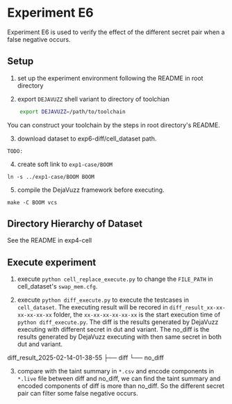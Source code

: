 # Experiment E6

Experiment E6 is used to verify the effect of the different secret pair when a false negative occurs.

## Setup

1. set up the experiment environment following the README in root directory

2. export `DEJAVUZZ` shell variant to directory of toolchian

```sh
    export DEJAVUZZ=/path/to/toolchain
```

You can construct your toolchain by the steps in root directory's README.

3. download dataset to exp6-diff/cell_dataset path.

```
TODO:
```

4. create soft link to `exp1-case/BOOM`

```
ln -s ../exp1-case/BOOM BOOM
```


5. compile the DejaVuzz framework before executing.

```
make -C BOOM vcs
```

## Directory Hierarchy of Dataset

See the README in exp4-cell

## Execute experiment

1. execute `python cell_replace_execute.py` to change the `FILE_PATH` in cell_dataset's `swap_mem.cfg`.

2. execute `python diff_execute.py` to execute the testcases in `cell_dataset`. The executing result will be recored in `diff_result_xx-xx-xx-xx-xx-xx` folder, the `xx-xx-xx-xx-xx-xx` is the start execution time of `python diff_execute.py`. The diff is the results generated by DejaVuzz executing with different secret in dut and variant. The no_diff is the results generated by DejaVuzz executing with then same secret in both dut and variant.  

diff_result_2025-02-14-01-38-55
├── diff
└── no_diff

3. compare with the taint summary in `*.csv` and encode components in `*.live` file between diff and no_diff, we can find the taint summary and encoded components of diff is more than no_diff. So the different secret pair can filter some false negative occurs.


